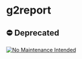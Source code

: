 # g2report

## :no_entry: Deprecated

[![No Maintenance Intended](http://unmaintained.tech/badge.svg)](http://unmaintained.tech/)